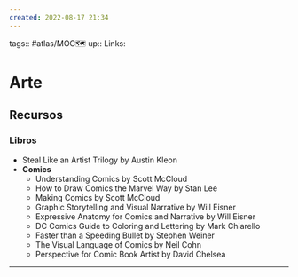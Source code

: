 ```yaml
---
created: 2022-08-17 21:34
---
```

tags:: #atlas/MOC🗺 
up::
Links: 
# Arte
## Recursos
### Libros
- Steal Like an Artist Trilogy by Austin Kleon
- **Comics**
	- Understanding Comics by Scott McCloud
	- How to Draw Comics the Marvel Way by Stan Lee
	- Making Comics by Scott McCloud
	- Graphic Storytelling and Visual Narrative by Will Eisner
	- Expressive Anatomy for Comics and Narrative by Will Eisner
	- DC Comics Guide to Coloring and Lettering by Mark Chiarello
	- Faster than a Speeding Bullet by Stephen Weiner
	- The Visual Language of Comics by Neil Cohn
	- Perspective for Comic Book Artist by David Chelsea
___
